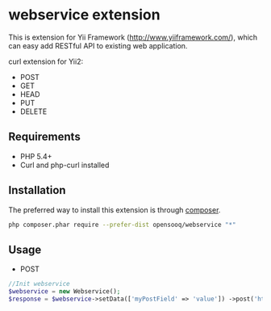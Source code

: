 webservice extension
===================

This is extension for Yii Framework (http://www.yiiframework.com/), which can easy add RESTful API to existing web application.

curl extension for Yii2:

 - POST
 - GET
 - HEAD
 - PUT
 - DELETE

Requirements
------------
- PHP 5.4+
- Curl and php-curl installed


Installation
------------

The preferred way to install this extension is through [composer](http://getcomposer.org/download/).

```bash
php composer.phar require --prefer-dist opensooq/webservice "*"
```


Usage
-----
 - POST


```php
//Init webservice
$webservice = new Webservice();
$response = $webservice->setData(['myPostField' => 'value']) ->post('http://example.com/');
